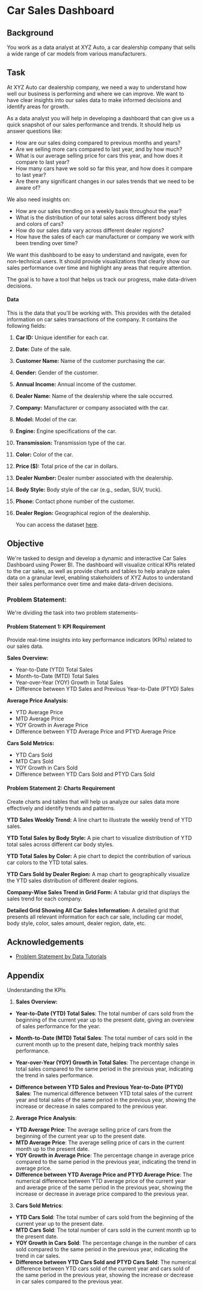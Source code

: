 # Car Sales Dashboard
## Background 
You work as a data analyst at XYZ Auto, a car dealership company that sells a wide range of car models from various manufacturers.

## Task
At XYZ Auto car dealership company, we need a way to understand how well our business is performing and where we can improve. We want to have clear insights into our sales data to make informed decisions and identify areas for growth.

As a data analyst you will help in developing a dashboard that can give us a quick snapshot of our sales performance and trends. It should help us answer questions like:

- How are our sales doing compared to previous months and years?
- Are we selling more cars compared to last year, and by how much?
- What is our average selling price for cars this year, and how does it compare to last year?
- How many cars have we sold so far this year, and how does it compare to last year?
- Are there any significant changes in our sales trends that we need to be aware of?

We also need insights on:

- How are our sales trending on a weekly basis throughout the year?
- What is the distribution of our total sales across different body styles and colors of cars?
- How do our sales data vary across different dealer regions?
- How have the sales of each car manufacturer or company we work with been trending over time?

We want this dashboard to be easy to understand and navigate, even for non-technical users. It should provide visualizations that clearly show our sales performance over time and highlight any areas that require attention.

The goal is to have a tool that helps us track our progress, make data-driven decisions.

#### Data 
This is the data that you'll be working with. This provides with the detailed information on car sales transactions of the company. It contains the following fields:

1. **Car ID:** Unique identifier for each car.
2. **Date:** Date of the sale.
3. **Customer Name:** Name of the customer purchasing the car.
4. **Gender:** Gender of the customer.
5. **Annual Income:** Annual income of the customer.
6. **Dealer Name:** Name of the dealership where the sale occurred.
7. **Company:** Manufacturer or company associated with the car.
8. **Model:** Model of the car.
9. **Engine:** Engine specifications of the car.
10. **Transmission:** Transmission type of the car.
11. **Color:** Color of the car.
12. **Price ($):** Total price of the car in dollars.
13. **Dealer Number:** Dealer number associated with the dealership.
14. **Body Style:** Body style of the car (e.g., sedan, SUV, truck).
15. **Phone:** Contact phone number of the customer.
16. **Dealer Region:** Geographical region of the dealership.  


    You can access the dataset [here](https://docs.google.com/spreadsheets/d/1UNvvsnQ136UyFt-L3lfDvOksTtUMm49n/edit#gid=1275895711).

## Objective 
We're tasked to design and develop a dynamic and interactive Car Sales Dashboard using Power BI. The dashboard will visualize critical KPIs related to the car sales, as well as provide charts and tables to help analyze sales data on a granular level, enabling stakeholders of XYZ Autos to understand their sales performance over time and make data-driven decisions.

### Problem Statement:

We're dividing the task into two problem statements-

#### Problem Statement 1: KPI Requirement
Provide real-time insights into key performance indicators (KPIs) related to our sales data. 

**Sales Overview:**

- Year-to-Date (YTD) Total Sales
- Month-to-Date (MTD) Total Sales
- Year-over-Year (YOY) Growth in Total Sales
- Difference between YTD Sales and Previous Year-to-Date (PTYD) Sales

**Average Price Analysis:**

- YTD Average Price
- MTD Average Price
- YOY Growth in Average Price
- Difference between YTD Average Price and PTYD Average Price

**Cars Sold Metrics:**

- YTD Cars Sold
- MTD Cars Sold
- YOY Growth in Cars Sold
- Difference between YTD Cars Sold and PTYD Cars Sold

#### Problem Statement 2: Charts Requirement

Create charts and tables that will help us analyze our sales data more effectively and identify trends and patterns.

**YTD Sales Weekly Trend:** 
A line chart to illustrate the weekly trend of YTD sales.

**YTD Total Sales by Body Style:** 
A pie chart to visualize distribution of YTD total sales across different car body styles.

**YTD Total Sales by Color:** 
A pie chart to depict the contribution of various car colors to the YTD total sales.

**YTD Cars Sold by Dealer Region:**
A map chart to geographically visualize the YTD sales distribution of different dealer regions.

**Company-Wise Sales Trend in Grid Form:** 
A tabular grid that displays the sales trend for each company.

**Detailed Grid Showing All Car Sales Information:** 
A detailed grid that presents all relevant information for each car sale, including car model, body style, color, sales amount, dealer region, date, etc.
## Acknowledgements

 - [Problem Statement by Data Tutorials](https://docs.google.com/document/d/1v6OraS1GkBdwMOjtlFZX93sKlExcz7HI/edit)
 
 

## Appendix
Understanding the KPIs
1. **Sales Overview:**
 - **Year-to-Date (YTD) Total Sales**: The total number of cars sold from the beginning of the current year up to the present date, giving an overview of sales performance for the year.

- **Month-to-Date (MTD) Total Sales**: The total number of cars sold in the current month up to the present date, helping track monthly sales performance.

- **Year-over-Year (YOY) Growth in Total Sales**: The percentage change in total sales compared to the same period in the previous year, indicating the trend in sales performance.

- **Difference between YTD Sales and Previous Year-to-Date (PTYD) Sales**: The numerical difference between YTD total sales of the current year and total sales of the same period in the previous year, showing the increase or decrease in sales compared to the previous year.

2. **Average Price Analysis**:
 - **YTD Average Price**: The average selling price of cars from the beginning of the current year up to the present date.
 - **MTD Average Price**: The average selling price of cars in the current month up to the present date.
- **YOY Growth in Average Price**: The percentage change in average price compared to the same period in the previous year, indicating the trend in average price.
- **Difference between YTD Average Price and PTYD Average Price**: The numerical difference between YTD average price of the current year and average price of the same period in the previous year, showing the increase or decrease in average price compared to the previous year.

3. **Cars Sold Metrics**:
 - **YTD Cars Sold**: The total number of cars sold from the beginning of the current year up to the present date.
 - **MTD Cars Sold**: The total number of cars sold in the current month up to the present date.
 - **YOY Growth in Cars Sold**: The percentage change in the number of cars sold compared to the same period in the previous year, indicating the trend in car sales.
 - **Difference between YTD Cars Sold and PTYD Cars Sold**: The numerical difference between YTD cars sold of the current year and cars sold of the same period in the previous year, showing the increase or decrease in car sales compared to the previous year.

